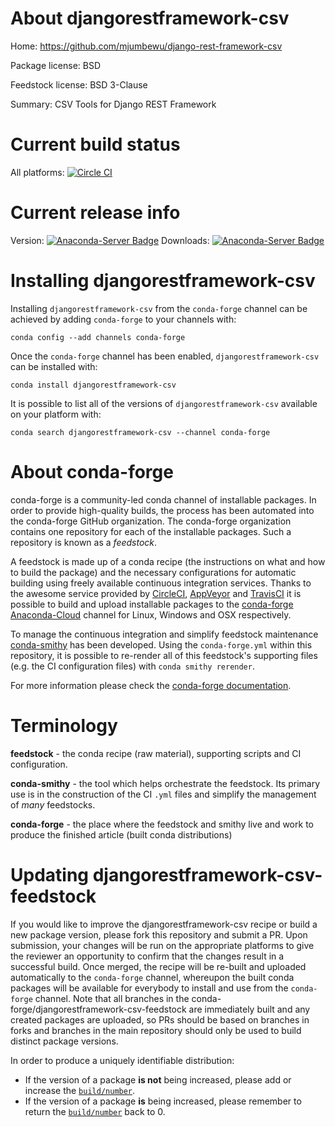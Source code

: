 About djangorestframework-csv
=============================

Home: https://github.com/mjumbewu/django-rest-framework-csv

Package license: BSD

Feedstock license: BSD 3-Clause

Summary: CSV Tools for Django REST Framework



Current build status
====================

All platforms: [![Circle CI](https://circleci.com/gh/conda-forge/djangorestframework-csv-feedstock.svg?style=shield)](https://circleci.com/gh/conda-forge/djangorestframework-csv-feedstock)

Current release info
====================
Version: [![Anaconda-Server Badge](https://anaconda.org/conda-forge/djangorestframework-csv/badges/version.svg)](https://anaconda.org/conda-forge/djangorestframework-csv)
Downloads: [![Anaconda-Server Badge](https://anaconda.org/conda-forge/djangorestframework-csv/badges/downloads.svg)](https://anaconda.org/conda-forge/djangorestframework-csv)

Installing djangorestframework-csv
==================================

Installing `djangorestframework-csv` from the `conda-forge` channel can be achieved by adding `conda-forge` to your channels with:

```
conda config --add channels conda-forge
```

Once the `conda-forge` channel has been enabled, `djangorestframework-csv` can be installed with:

```
conda install djangorestframework-csv
```

It is possible to list all of the versions of `djangorestframework-csv` available on your platform with:

```
conda search djangorestframework-csv --channel conda-forge
```


About conda-forge
=================

conda-forge is a community-led conda channel of installable packages.
In order to provide high-quality builds, the process has been automated into the
conda-forge GitHub organization. The conda-forge organization contains one repository
for each of the installable packages. Such a repository is known as a *feedstock*.

A feedstock is made up of a conda recipe (the instructions on what and how to build
the package) and the necessary configurations for automatic building using freely
available continuous integration services. Thanks to the awesome service provided by
[CircleCI](https://circleci.com/), [AppVeyor](http://www.appveyor.com/)
and [TravisCI](https://travis-ci.org/) it is possible to build and upload installable
packages to the [conda-forge](https://anaconda.org/conda-forge)
[Anaconda-Cloud](http://docs.anaconda.org/) channel for Linux, Windows and OSX respectively.

To manage the continuous integration and simplify feedstock maintenance
[conda-smithy](http://github.com/conda-forge/conda-smithy) has been developed.
Using the ``conda-forge.yml`` within this repository, it is possible to re-render all of
this feedstock's supporting files (e.g. the CI configuration files) with ``conda smithy rerender``.

For more information please check the [conda-forge documentation](https://conda-forge.org/docs/).

Terminology
===========

**feedstock** - the conda recipe (raw material), supporting scripts and CI configuration.

**conda-smithy** - the tool which helps orchestrate the feedstock.
                   Its primary use is in the construction of the CI ``.yml`` files
                   and simplify the management of *many* feedstocks.

**conda-forge** - the place where the feedstock and smithy live and work to
                  produce the finished article (built conda distributions)


Updating djangorestframework-csv-feedstock
==========================================

If you would like to improve the djangorestframework-csv recipe or build a new
package version, please fork this repository and submit a PR. Upon submission,
your changes will be run on the appropriate platforms to give the reviewer an
opportunity to confirm that the changes result in a successful build. Once
merged, the recipe will be re-built and uploaded automatically to the
`conda-forge` channel, whereupon the built conda packages will be available for
everybody to install and use from the `conda-forge` channel.
Note that all branches in the conda-forge/djangorestframework-csv-feedstock are
immediately built and any created packages are uploaded, so PRs should be based
on branches in forks and branches in the main repository should only be used to
build distinct package versions.

In order to produce a uniquely identifiable distribution:
 * If the version of a package **is not** being increased, please add or increase
   the [``build/number``](http://conda.pydata.org/docs/building/meta-yaml.html#build-number-and-string).
 * If the version of a package **is** being increased, please remember to return
   the [``build/number``](http://conda.pydata.org/docs/building/meta-yaml.html#build-number-and-string)
   back to 0.